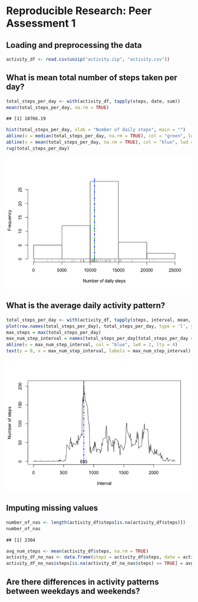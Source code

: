 # Reproducible Research: Peer Assessment 1


## Loading and preprocessing the data

```r
activity_df <- read.csv(unzip("activity.zip", "activity.csv"))
```


## What is mean total number of steps taken per day?

```r
total_steps_per_day <- with(activity_df, tapply(steps, date, sum))
mean(total_steps_per_day, na.rm = TRUE)
```

```
## [1] 10766.19
```

```r
hist(total_steps_per_day, xlab = "Number of daily steps", main = "")
abline(v = median(total_steps_per_day, na.rm = TRUE), col = "green", lwd = 2, lty = 2)
abline(v = mean(total_steps_per_day, na.rm = TRUE), col = "blue", lwd = 2, lty = 4)
rug(total_steps_per_day)
```

![](PA1_template_files/figure-html/unnamed-chunk-2-1.png) 


## What is the average daily activity pattern?

```r
total_steps_per_day <- with(activity_df, tapply(steps, interval, mean, na.rm = TRUE, simplify = TRUE))
plot(row.names(total_steps_per_day), total_steps_per_day, type = 'l', ylab= "Number of steps", xlab="Interval")
max_steps = max(total_steps_per_day)
max_num_step_interval = names(total_steps_per_day[total_steps_per_day == max_steps])
abline(v = max_num_step_interval, col = "blue", lwd = 2, lty = 4)
text(y = 0, x = max_num_step_interval, labels = max_num_step_interval)
```

![](PA1_template_files/figure-html/unnamed-chunk-3-1.png) 


## Imputing missing values

```r
number_of_nas <- length(activity_df$steps[is.na(activity_df$steps)])
number_of_nas
```

```
## [1] 2304
```

```r
avg_num_steps <- mean(activity_df$steps, na.rm = TRUE)
activity_df_no_nas <- data.frame(steps = activity_df$steps, date = activity_df$date, activity_df$interval)
activity_df_no_nas$steps[is.na(activity_df_no_nas$steps) == TRUE] = avg_num_steps
```


## Are there differences in activity patterns between weekdays and weekends?

